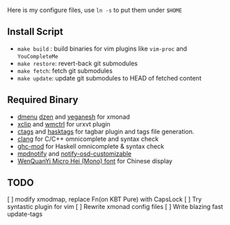 
Here is my configure files, use `ln -s` to put them under `$HOME`

Install Script
--------------

* `make build` : build binaries for vim plugins like `vim-proc` and
  `YouCompleteMe`
* `make restore`: revert-back git submodules
* `make fetch`: fetch git submodules
* `make update`: update git submodules to HEAD of fetched content

Required Binary
---------------

* [dmenu](http://tools.suckless.org/dmenu/) [dzen](https://sites.google.com/site/gotmor/dzen) and 
  [yeganesh](http://dmwit.com/yeganesh/) for xmonad
* [xclip](http://sourceforge.net/projects/xclip/) and [wmctrl](http://tomas.styblo.name/wmctrl/) for urxvt plugin
* [ctags](http://ctags.sourceforge.net/) and [hasktags](https://github.com/chrisdone/hasktags)
  for tagbar plugin and tags file generation.
* [clang](http://clang.llvm.org/) for C/C++ omnicomplete and syntax check
* [ghc-mod](http://www.mew.org/~kazu/proj/ghc-mod/en/) for Haskell omnicomplete & syntax check
* [mpdnotify](http://git.silverirc.com/cgit.cgi/mpd-libnotify) and
  [notify-osd-customizable](https://launchpad.net/~leolik/+archive/leolik)
* [WenQuanYi Micro Hei (Mono) font](http://wenq.org/index.cgi?MicroHei) for Chinese display

TODO
----

[ ] modify xmodmap, replace Fn(on KBT Pure) with CapsLock
[ ] Try syntastic plugin for vim
[ ] Rewrite xmonad config files
[ ] Write blazing fast update-tags
